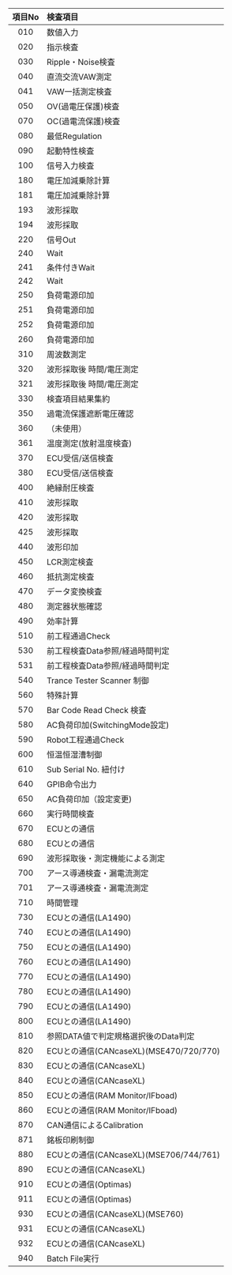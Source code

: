 |項目No|検査項目|
|:----:|:----------|
|010|数値入力|
|020|指示検査|
|030|Ripple・Noise検査|
|040|直流交流VAW測定|
|041|VAW一括測定検査|
|050|OV(過電圧保護)検査|
|070|OC(過電流保護)検査|
|080|最低Regulation|
|090|起動特性検査|
|100|信号入力検査|
|180|電圧加減乗除計算|
|181|電圧加減乗除計算|
|193|波形採取|
|194|波形採取|
|220|信号Out|
|240|Wait|
|241|条件付きWait|
|242|Wait|
|250|負荷電源印加|
|251|負荷電源印加|
|252|負荷電源印加|
|260|負荷電源印加|
|310|周波数測定|
|320|波形採取後 時間/電圧測定|
|321|波形採取後 時間/電圧測定|
|330|検査項目結果集約|
|350|過電流保護遮断電圧確認|
|360|（未使用）|
|361|温度測定(放射温度検査)|
|370|ECU受信/送信検査|
|380|ECU受信/送信検査|
|400|絶縁耐圧検査|
|410|波形採取|
|420|波形採取|
|425|波形採取|
|440|波形印加|
|450|LCR測定検査|
|460|抵抗測定検査|
|470|データ変換検査|
|480|測定器状態確認|
|490|効率計算|
|510|前工程通過Check|
|530|前工程検査Data参照/経過時間判定|
|531|前工程検査Data参照/経過時間判定|
|540|Trance Tester Scanner 制御|
|560|特殊計算|
|570|Bar Code Read Check 検査|
|580|AC負荷印加(SwitchingMode設定)|
|590|Robot工程通過Check|
|600|恒温恒湿漕制御|
|610|Sub Serial No. 紐付け|
|640|GPIB命令出力|
|650|AC負荷印加（設定変更)|
|660|実行時間検査|
|670|ECUとの通信|
|680|ECUとの通信|
|690|波形採取後・測定機能による測定|
|700|アース導通検査・漏電流測定|
|701|アース導通検査・漏電流測定|
|710|時間管理|
|730|ECUとの通信(LA1490)|
|740|ECUとの通信(LA1490)|
|750|ECUとの通信(LA1490)|
|760|ECUとの通信(LA1490)|
|770|ECUとの通信(LA1490)|
|780|ECUとの通信(LA1490)|
|790|ECUとの通信(LA1490)|
|800|ECUとの通信(LA1490)|
|810|参照DATA値で判定規格選択後のData判定|
|820|ECUとの通信(CANcaseXL)(MSE470/720/770)|
|830|ECUとの通信(CANcaseXL)|
|840|ECUとの通信(CANcaseXL)|
|850|ECUとの通信(RAM Monitor/IFboad)|
|860|ECUとの通信(RAM Monitor/IFboad)|
|870|CAN通信によるCalibration|
|871|銘板印刷制御|
|880|ECUとの通信(CANcaseXL)(MSE706/744/761)|
|890|ECUとの通信(CANcaseXL)|
|910|ECUとの通信(Optimas)|
|911|ECUとの通信(Optimas)|
|930|ECUとの通信(CANcaseXL)(MSE760)|
|931|ECUとの通信(CANcaseXL)|
|932|ECUとの通信(CANcaseXL)|
|940|Batch File実行|
